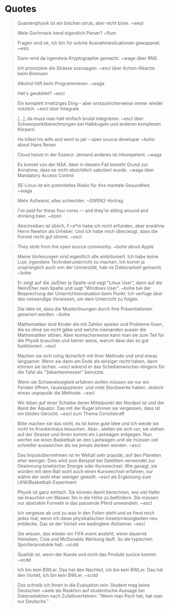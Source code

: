 # Quotes

> Quantenphysik ist ein bischen strub, aber nicht böse. ~weyl

> Wele Gschmack hend eigentlich Parser? ~flum

> Fragen sind ok, ich bin für solche Ausnahmesituationen gewappnet. ~eslc

> Dann wird da irgendwie Kryptographie gemacht. ~wage über RNG

> Ich provoziere die Strasse sozusagen. ~escl über Action=Reactio beim Bremsen

> Alkohol hilft beim Programmieren. ~waga

> Het's gwobblet? ~escl

> Ein komplett irrwitziges Ding – aber erstaunlicherweise immer wieder nützlich. ~escl über Integrale

> [...], da muss man halt einfach brutal integrieren. ~escl über Schwerpunktberechnungen bei Halbkugeln und anderen komplexen Körpern

> He killed his wife and went to jail – open source developer ~bohe about Hans Reiser

> Cloud heisst in der Essenz: Jemand anderes ist inkompetent. ~waga

> Es kommt von der NSA. Aber in diesem Fall besteht Grund zur Annahme, dass es nicht absichtlich sabotiert wurde. ~waga über Mandatory Access Control

> SE-Linux ist ein potentielles Risiko für ihre mentale Gesundheit. ~waga

> Mehr Aufwand, alles schlechter. ~SWEN2-Vortrag

> I’ve paid for these four cores — and they’re sitting around and drinking beer. ~donn

> Abschreiben ist üblich, F=a*m habe ich nicht erfunden, aber erwähne Herrn Newton als Urheber. Und ich habe mich überzeugt, dass die Formel recht gut stimmt. ~escl

> They stole from the open source community. ~bohe about Apple

> Meine Vorlesungen sind eigentlich alle ambitioniert. Ich habe keine Lust, irgendwie Technikerunterricht zu machen. Ich komm ja ursprünglich auch von der Universität, hab ne Doktorarbeit gemacht. ~bohe

> Er zeigt auf die Ja/Eher ja Spalte und sagt "Linux User", dann auf die Nein/Eher nein Spalte und sagt "Windows User". ~bohe bei der Besprechung der Unterrichtsevaluation beim Punkt: Ich verfüge über das notwendige Vorwissen, um dem Unterricht zu folgen.

> Die Idee ist, dass die Musterlösungen durch Ihre Präsentationen generiert werden. ~bohe

> Mathematiker sind Kinder die mit Zahlen spielen und Probleme lösen, die es ohne sie nicht gäbe und welche niemanden ausser die Mathematiker stören. Aber komischerweise kann man sie zum Teil für die Physik brauchen und keiner weiss, warum dass das so gut funktioniert. ~escl

> Machen sie sich ruhig lächerlich mit ihrer Methode und sind etwas langsamer. Wenn sie dann am Ende als einziger recht haben, dann können sie lachen. ~escl wärend er das Scheibenwischer-dingens für die Tafel als "Sekantenmesser" benutzte.

> Wenn sie Schwerelosigkeit erfahren wollen müssen sie nur ein Fenster öffnen, raussspazieren  und viele Stockwerke haben. Jedoch etwas unpopulär die Methode. ~escl

> Wir leben auf einer Scheibe deren Mittelpunkt der Nordpol ist und der Rand der Äquator. Das mit der Kugel können sie vergessen, dass ist ein blödes Gerücht. ~escl zum Thema Corioliskraft

> Bitte machen sie das nicht, es ist keine gute Idee und ich werde sie nicht im Krankenhaus besuchen. Aber...stellen sie sich vor, sie stehen auf der Strasse und ihnen kommt ein Lastwagen entgegen. Nun werfen sie einen Basketball an den Lastwagen und sie müssen viel schneller ausweichen als sie jemals denken würden. ~escl

> Das Impulsübernehmen ist im Weltall sehr populär, auf den Planeten eher weniger. Dies wird zum Beispiel bei Satelliten verwendet zur Gewinnung kinetischer Energie oder Kurswechsel. Wie gesagt, sie würden mit dem Ball wohl auch einen Kurswechsel erfahren, nur währe der wohl eher weniger gewollt. ~escl als Ergänzung zum LKW/Basketball-Experiment

> Physik ist ganz einfach. Sie können damit berechnen, wie viel Hafer sie brauchen um Wasser 3m in die Höhe zu befördern. SIe müssen nur abstrakte Formeln in das passende Pferd umwandeln. ~escl

> Ich vergesse ab und zu was in den Folien steht und es freut mich jedes mal, wenn ich diese physikalischen Gesetzmässigkeiten neu entdecke. Das ist der Vorteil von bedingtem Alzheimer ~escl

> Sie wissen, das wieder ein FIFA event ansteht, wenn dauernd Heineken, Cola und McDonalds Werbung läuft. So die typischen Sportlerprodukte halt. ~scdd

> Qualität ist, wenn der Kunde und nicht das Produkt zurück kommt. ~scdd

> Ich bin kein BWLer. Das hat den Nachteil, ich bin kein BWLer. Das hat den Vorteil, ich bin kein BWLer. ~scdd

> Das schreib ich Ihnen in die Evaluation rein: Student mag keine Deutschen ~wele als Reaktion auf studentische Aussage bei Datenselektion nach Zufallsverfahren: "Wenn man Pech hat, hat man nur Deutsche."